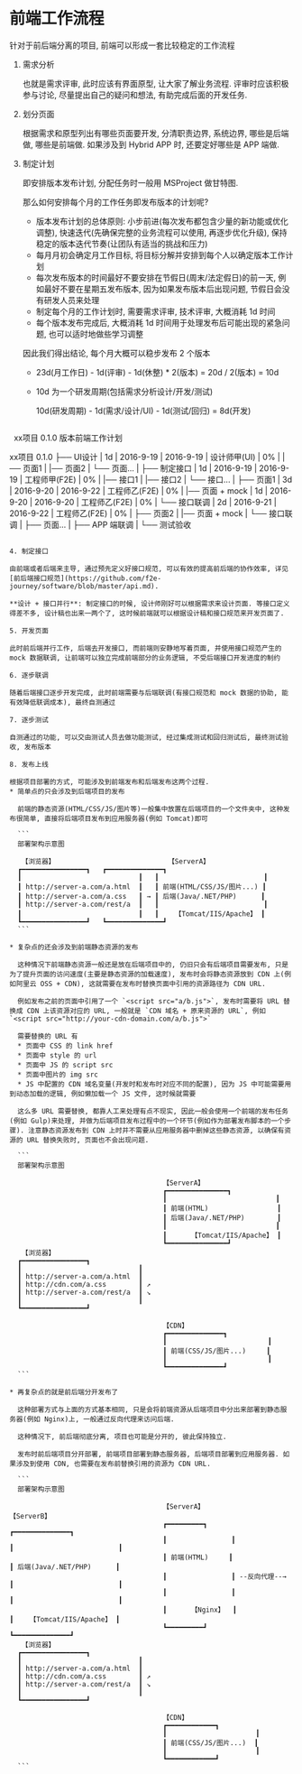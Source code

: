 # 前端工作流程

针对于前后端分离的项目, 前端可以形成一套比较稳定的工作流程

1. 需求分析

   也就是需求评审, 此时应该有界面原型, 让大家了解业务流程. 评审时应该积极参与讨论, 尽量提出自己的疑问和想法, 有助完成后面的开发任务.

2. 划分页面

   根据需求和原型列出有哪些页面要开发, 分清职责边界, 系统边界, 哪些是后端做, 哪些是前端做. 如果涉及到 Hybrid APP 时, 还要定好哪些是 APP 端做.

3. 制定计划

   即安排版本发布计划, 分配任务时一般用 MSProject 做甘特图.
   
   那么如何安排每个月的工作任务即发布版本的计划呢?
   * 版本发布计划的总体原则: 小步前进(每次发布都包含少量的新功能或优化调整), 快速迭代(先确保完整的业务流程可以使用, 再逐步优化升级), 保持稳定的版本迭代节奏(让团队有适当的挑战和压力)
   * 每月月初会确定月工作目标, 将目标分解并安排到每个人以确定版本工作计划
   * 每次发布版本的时间最好不要安排在节假日(周末/法定假日)的前一天, 例如最好不要在星期五发布版本, 因为如果发布版本后出现问题, 节假日会没有研发人员来处理
   * 制定每个月的工作计划时, 需要需求评审, 技术评审, 大概消耗 1d 时间
   * 每个版本发布完成后, 大概消耗 1d 时间用于处理发布后可能出现的紧急问题, 也可以适时地做些学习调整

   因此我们得出结论, 每个月大概可以稳步发布 2 个版本
   * 23d(月工作日) - 1d(评审) - 1d(休整) * 2(版本) = 20d / 2(版本) = 10d
   * 10d 为一个研发周期(包括需求分析设计/开发/测试)

     10d(研发周期) - 1d(需求/设计/UI) - 1d(测试/回归) = 8d(开发)

   ```
   xx项目 0.1.0 版本前端工作计划
   
   xx项目 0.1.0
   ├── UI设计            | 1d | 2016-9-19 | 2016-9-19 | 设计师甲(UI) | 0%
   |   |── 页面1
   |   |── 页面2
   |   └── 页面...
   |
   ├── 制定接口           | 1d | 2016-9-19 | 2016-9-19 | 工程师甲(F2E) | 0%
   |   |── 接口1
   |   |── 接口2
   |   └── 接口...
   |
   ├── 页面1              | 3d | 2016-9-20 | 2016-9-22 | 工程师乙(F2E) | 0%
   |   |── 页面 + mock    | 1d | 2016-9-20 | 2016-9-20 | 工程师乙(F2E) | 0%
   |   └── 接口联调       | 2d | 2016-9-21 | 2016-9-22 | 工程师乙(F2E) | 0%
   |
   ├── 页面2
   |   |── 页面 + mock
   |   └── 接口联调
   |
   ├── 页面...
   |
   ├── APP 端联调
   |
   └── 测试验收
   
   ```

4. 制定接口

   由前端或者后端来主导, 通过预先定义好接口规范, 可以有效的提高前后端的协作效率, 详见[前后端接口规范](https://github.com/f2e-journey/software/blob/master/api.md).
   
   **设计 + 接口并行**: 制定接口的时候, 设计师刚好可以根据需求来设计页面. 等接口定义得差不多, 设计稿也出来一两个了, 这时候前端就可以根据设计稿和接口规范来开发页面了.

5. 开发页面

   此时前后端并行工作, 后端去开发接口, 而前端则安静地写着页面, 并使用接口规范产生的 mock 数据联调, 让前端可以独立完成前端部分的业务逻辑, 不受后端接口开发进度的制约

6. 逐步联调

   随着后端接口逐步开发完成, 此时前端需要与后端联调(有接口规范和 mock 数据的协助, 能有效降低联调成本), 最终自测通过

7. 逐步测试

   自测通过的功能, 可以交由测试人员去做功能测试, 经过集成测试和回归测试后, 最终测试验收, 发布版本

8. 发布上线

   根据项目部署的方式, 可能涉及到前端发布和后端发布这两个过程.
   * 简单点的只会涉及到后端项目的发布
   
     前端的静态资源(HTML/CSS/JS/图片等)一般集中放置在后端项目的一个文件夹中, 这种发布很简单, 直接将后端项目发布到应用服务器(例如 Tomcat)即可
     
     ```
     部署架构示意图
     
      【浏览器】                            【ServerA】
     ┏━━━━━━━━━━━━━━━━┓   ┏━━━━━━━━━━━━━━┓
     ┃                             ┃   ┃                          ┃
     ┃ http://server-a.com/a.html  ┃   ┃ 前端(HTML/CSS/JS/图片...) ┃
     ┃ http://server-a.com/a.css   ┃ → ┃ 后端(Java/.NET/PHP)      ┃
     ┃ http://server-a.com/rest/a  ┃   ┃                          ┃
     ┃                             ┃   ┃    【Tomcat/IIS/Apache】 ┃
     ┗━━━━━━━━━━━━━━━━┛   ┗━━━━━━━━━━━━━━┛
     ```

   * 复杂点的还会涉及到前端静态资源的发布
   
     这种情况下前端静态资源一般还是放在后端项目中的, 仍旧只会有后端项目需要发布, 只是为了提升页面的访问速度(主要是静态资源的加载速度), 发布时会将静态资源放到 CDN 上(例如阿里云 OSS + CDN), 这就需要在发布时替换页面中引用的资源路径为 CDN URL.
     
     例如发布之前的页面中引用了一个 `<script src="a/b.js">`, 发布时需要将 URL 替换成 CDN 上该资源对应的 URL, 一般就是 `CDN 域名 + 原来资源的 URL`, 例如 `<script src="http://your-cdn-domain.com/a/b.js">`

     需要替换的 URL 有
     * 页面中 CSS 的 link href
     * 页面中 style 的 url
     * 页面中 JS 的 script src
     * 页面中图片的 img src
     * JS 中配置的 CDN 域名变量(开发时和发布时对应不同的配置), 因为 JS 中可能需要用到动态加载的逻辑, 例如懒加载一个 JS 文件, 这时候就需要

     这么多 URL 需要替换, 都靠人工来处理有点不现实, 因此一般会使用一个前端的发布任务(例如 Gulp)来处理, 并做为后端项目发布过程中的一个环节(例如作为部署发布脚本的一个步骤). 注意静态资源发布到 CDN 上时并不需要从应用服务器中删掉这些静态资源, 以确保有资源的 URL 替换失败时, 页面也不会出现问题.

     ```
     部署架构示意图

                                         【ServerA】
                                         ┏━━━━━━━━━━━━━━━┓
                                         ┃                           ┃
                                         ┃ 前端(HTML)                 ┃
                                         ┃ 后端(Java/.NET/PHP)        ┃
                                         ┃                           ┃
                                         ┃      【Tomcat/IIS/Apache】 ┃
                                         ┗━━━━━━━━━━━━━━━┛
      【浏览器】   
     ┏━━━━━━━━━━━━━━━━┓ 
     ┃                             ┃   
     ┃ http://server-a.com/a.html  ┃    
     ┃ http://cdn.com/a.css        ┃ ↗ 
     ┃ http://server-a.com/rest/a  ┃ ↘ 
     ┃                             ┃    
     ┗━━━━━━━━━━━━━━━━┛ 
 
                                         【CDN】
                                         ┏━━━━━━━━━━━━━━┓
                                         ┃                         ┃
                                         ┃ 前端(CSS/JS/图片...)     ┃
                                         ┃                         ┃
                                         ┗━━━━━━━━━━━━━━┛
     ```

   * 再复杂点的就是前后端分开发布了
     
     这种部署方式与上面的方式基本相同, 只是会将前端资源从后端项目中分出来部署到静态服务器(例如 Nginx)上, 一般通过反向代理来访问后端.
     
     这种情况下, 前后端彻底分离, 项目也可能是分开的, 彼此保持独立.
     
     发布时前后端项目分开部署, 前端项目部署到静态服务器, 后端项目部署到应用服务器. 如果涉及到使用 CDN, 也需要在发布前替换引用的资源为 CDN URL.
     
     ```
     部署架构示意图

                                         【ServerA】                        【ServerB】
                                         ┏━━━━━━━━━┓              ┏━━━━━━━━━━━━━━┓
                                         ┃                ┃              ┃                          ┃
                                         ┃ 前端(HTML)     ┃               ┃ 后端(Java/.NET/PHP)      ┃
                                         ┃                ┃ --反向代理--→ ┃                          ┃
                                         ┃                ┃              ┃                          ┃
                                         ┃      【Nginx】  ┃              ┃    【Tomcat/IIS/Apache】 ┃
                                         ┗━━━━━━━━━┛              ┗━━━━━━━━━━━━━━┛
      【浏览器】   
     ┏━━━━━━━━━━━━━━━━┓ 
     ┃                             ┃   
     ┃ http://server-a.com/a.html  ┃    
     ┃ http://cdn.com/a.css        ┃ ↗ 
     ┃ http://server-a.com/rest/a  ┃ ↘ 
     ┃                             ┃    
     ┗━━━━━━━━━━━━━━━━┛ 
 
                                         【CDN】
                                         ┏━━━━━━━━━━━━┓
                                         ┃                      ┃
                                         ┃ 前端(CSS/JS/图片...)  ┃
                                         ┃                      ┃
                                         ┗━━━━━━━━━━━━┛
     ```
